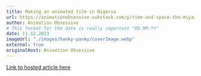 ```yaml
---
title: Making an animated film in Nigeria
url: https://animationobsessive.substack.com/p/time-and-space-the-miyazaki-way?open=false#%C2%A7making-an-animated-film-in-nigeria
author: Animation Obsessive
# This format for the date is really important "DD.MM.YY"
date: 11.12.2023
imageUrl: "./images/hanky-panky/coverImage.webp"
external: true
originalHost: Animation Obsessive
---
```


[Link to hosted article here](https://animationobsessive.substack.com/p/time-and-space-the-miyazaki-way?open=false#%C2%A7making-an-animated-film-in-nigeria)